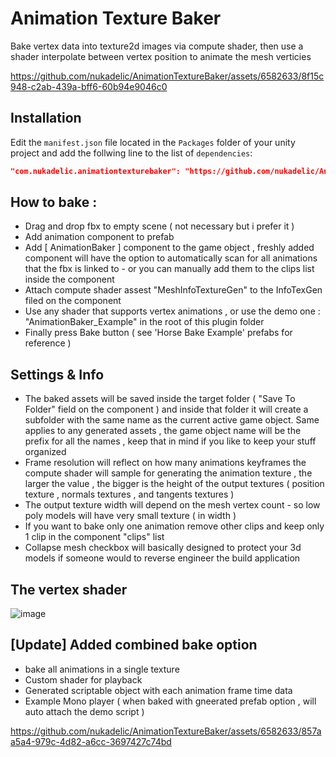 # Animation Texture Baker 

Bake vertex data into texture2d images via compute shader, then use a shader interpolate between vertex position to animate the mesh verticies 

https://github.com/nukadelic/AnimationTextureBaker/assets/6582633/8f15c948-c2ab-439a-bff6-60b94e9046c0

## Installation 

Edit the `manifest.json` file located in the `Packages` folder of your unity project and
add the follwing line to the list of `dependencies`:
```json
"com.nukadelic.animationtexturebaker": "https://github.com/nukadelic/AnimationTextureBaker.git"
```

## How to bake :
* Drag and drop fbx to empty scene ( not necessary but i prefer it )
* Add animation component to prefab
* Add [ AnimationBaker ] component to the game object , freshly added component will have the option to automatically scan for all animations that the fbx is linked to  - or you can manually add them to the clips list inside the component
* Attach compute shader assest "MeshInfoTextureGen"  to the InfoTexGen filed on the component
* Use any shader that supports vertex animations , or use the demo one : "AnimationBaker_Example" in the root of this plugin folder
* Finally press Bake button 
( see 'Horse Bake Example' prefabs for reference ) 

## Settings & Info 
* The baked assets will be saved inside the target folder ( "Save To Folder" field on the component ) and inside that folder it will create a subfolder with the same name as the current active game object. Same applies to any generated assets , the game object name will be the prefix for all the names , keep that in mind if you like to keep your stuff organized
* Frame resolution will reflect on how many animations keyframes the compute shader will sample for generating the animation texture , the larger the value , the bigger is the height of the output textures ( position texture , normals textures , and tangents textures )
* The output texture width will depend on the mesh vertex count - so low poly models will have very small texture ( in width )
* If you want to bake only one animation remove other clips and keep only 1 clip in the component "clips" list
* Collapse mesh checkbox will basically designed to protect your 3d models if someone would to reverse engineer the build application
    
## The vertex shader

![image](https://github.com/nukadelic/AnimationTextureBaker/assets/6582633/1c3077cb-ac49-49f3-8177-fad51406a3c2)


## [Update] Added combined bake option 
* bake all animations in a single texture
* Custom shader for playback
* Generated scriptable object with each animation frame time data
* Example Mono player ( when baked with gneerated prefab option , will auto attach the demo script )

https://github.com/nukadelic/AnimationTextureBaker/assets/6582633/857aa5a4-979c-4d82-a6cc-3697427c74bd

